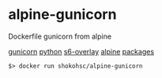 # alpine-gunicorn

Dockerfile gunicorn from alpine

[gunicorn](https://gunicorn.org/)
[python](https://www.python.org/)
[s6-overlay](https://github.com/just-containers/s6-overlay)
[alpine](https://alpinelinux.org/)
[packages](https://pkgs.alpinelinux.org/packages)

    $> docker run shokohsc/alpine-gunicorn
